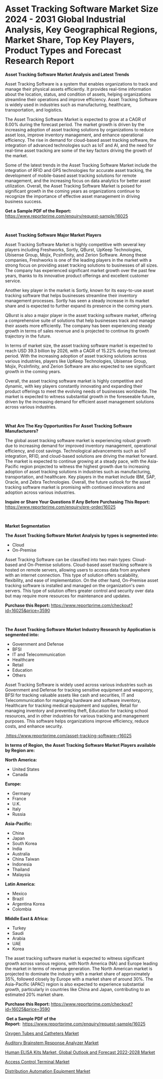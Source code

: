 <p><h1>Asset Tracking Software Market Size 2024 - 2031 Global Industrial Analysis, Key Geographical Regions, Market Share, Top Key Players, Product Types and Forecast Research Report</h1></p><p><strong>Asset Tracking Software Market Analysis and Latest Trends</strong></p>
<p><p>Asset Tracking Software is a system that enables organizations to track and manage their physical assets efficiently. It provides real-time information about the location, status, and condition of assets, helping organizations streamline their operations and improve efficiency. Asset Tracking Software is widely used in industries such as manufacturing, healthcare, transportation, and logistics.</p><p>The Asset Tracking Software Market is expected to grow at a CAGR of 8.00% during the forecast period. The market growth is driven by the increasing adoption of asset tracking solutions by organizations to reduce asset loss, improve inventory management, and enhance operational efficiency. The rise in demand for cloud-based asset tracking software, the integration of advanced technologies such as IoT and AI, and the need for real-time asset tracking are some of the key factors driving the growth of the market.</p><p>Some of the latest trends in the Asset Tracking Software Market include the integration of RFID and GPS technologies for accurate asset tracking, the development of mobile-based asset tracking solutions for remote management, and the increasing focus on data analytics for better asset utilization. Overall, the Asset Tracking Software Market is poised for significant growth in the coming years as organizations continue to recognize the importance of effective asset management in driving business success.</p></p>
<p><strong>Get a Sample PDF of the Report:&nbsp;</strong> <a href="https://www.reportprime.com/enquiry/request-sample/16025">https://www.reportprime.com/enquiry/request-sample/16025</a></p>
<p>&nbsp;</p>
<p><strong>Asset Tracking Software Major Market Players</strong></p>
<p><p>Asset Tracking Software Market is highly competitive with several key players including Freshworks, Sortly, QBurst, UpKeep Technologies, Ubisense Group, Mojix, PcsInfinity, and Zerion Software. Among these companies, Freshworks is one of the leading players in the market with a strong focus on providing asset tracking solutions to businesses of all sizes. The company has experienced significant market growth over the past few years, thanks to its innovative product offerings and excellent customer service.</p><p>Another key player in the market is Sortly, known for its easy-to-use asset tracking software that helps businesses streamline their inventory management processes. Sortly has seen a steady increase in its market share and is expected to further expand its presence in the coming years.</p><p>QBurst is also a major player in the asset tracking software market, offering a comprehensive suite of solutions that help businesses track and manage their assets more efficiently. The company has been experiencing steady growth in terms of sales revenue and is projected to continue its growth trajectory in the future.</p><p>In terms of market size, the asset tracking software market is expected to reach USD 39.3 billion by 2026, with a CAGR of 15.22% during the forecast period. With the increasing adoption of asset tracking solutions across various industries, players like UpKeep Technologies, Ubisense Group, Mojix, PcsInfinity, and Zerion Software are also expected to see significant growth in the coming years.</p><p>Overall, the asset tracking software market is highly competitive and dynamic, with key players constantly innovating and expanding their product offerings to meet the evolving needs of businesses worldwide. The market is expected to witness substantial growth in the foreseeable future, driven by the increasing demand for efficient asset management solutions across various industries.</p></p>
<p>&nbsp;</p>
<p><strong>What Are The Key Opportunities For Asset Tracking Software Manufacturers?</strong></p>
<p><p>The global asset tracking software market is experiencing robust growth due to increasing demand for improved inventory management, operational efficiency, and cost savings. Technological advancements such as IoT integration, RFID, and cloud-based solutions are driving the market forward. The market is expected to continue growing at a steady pace, with the Asia-Pacific region projected to witness the highest growth due to increasing adoption of asset tracking solutions in industries such as manufacturing, transportation, and healthcare. Key players in the market include IBM, SAP, Oracle, and Zebra Technologies. Overall, the future outlook for the asset tracking software market is promising with continued innovations and adoption across various industries.</p></p>
<p><strong>Inquire or Share Your Questions If Any Before Purchasing This Report:</strong> <a href="https://www.reportprime.com/enquiry/pre-order/16025">https://www.reportprime.com/enquiry/pre-order/16025</a></p>
<p>&nbsp;</p>
<p><strong>Market Segmentation</strong></p>
<p><strong>The Asset Tracking Software Market Analysis by types is segmented into:</strong></p>
<p><ul><li>Cloud</li><li>On-Premise</li></ul></p>
<p><p>Asset Tracking Software can be classified into two main types: Cloud-based and On-Premise solutions. Cloud-based asset tracking software is hosted on remote servers, allowing users to access data from anywhere with an internet connection. This type of solution offers scalability, flexibility, and ease of implementation. On the other hand, On-Premise asset tracking software is installed and managed on the organization's own servers. This type of solution offers greater control and security over data but may require more resources for maintenance and updates.</p></p>
<p><strong>Purchase this Report:&nbsp;</strong><a href="https://www.reportprime.com/checkout?id=16025&price=3590">https://www.reportprime.com/checkout?id=16025&price=3590</a></p>
<p>&nbsp;</p>
<p><strong>The Asset Tracking Software Market Industry Research by Application is segmented into:</strong></p>
<p><ul><li>Government and Defense</li><li>BFSI</li><li>IT and Telecommunication</li><li>Healthcare</li><li>Retail</li><li>Education</li><li>Others</li></ul></p>
<p><p>Asset Tracking Software is widely used across various industries such as Government and Defense for tracking sensitive equipment and weaponry, BFSI for tracking valuable assets like cash and securities, IT and Telecommunication for managing hardware and software inventory, Healthcare for tracking medical equipment and supplies, Retail for managing inventory and preventing theft, Education for tracking school resources, and in other industries for various tracking and management purposes. This software helps organizations improve efficiency, reduce costs, and enhance security.</p></p>
<p><a href="https://www.reportprime.com/asset-tracking-software-r16025">&nbsp;https://www.reportprime.com/asset-tracking-software-r16025</a></p>
<p><strong>In terms of Region, the Asset Tracking Software Market Players available by Region are:</strong></p>
<p>
    <p> <strong> North America: </strong>
        <ul>
            <li>United States</li>
            <li>Canada</li>
        </ul>
        </p> 
    <p> <strong> Europe: </strong>
        <ul>
            <li>Germany</li>
            <li>France</li>
            <li>U.K.</li>
            <li>Italy</li>
            <li>Russia</li>
        </ul>
        </p> 
    <p> <strong> Asia-Pacific: </strong>
        <ul>
            <li>China</li>
            <li>Japan</li>
            <li>South Korea</li>
            <li>India</li>
            <li>Australia</li>
            <li>China Taiwan</li>
            <li>Indonesia</li>
            <li>Thailand</li>
            <li>Malaysia</li>
        </ul>
        </p> 
    <p> <strong> Latin America: </strong>
        <ul>
            <li>Mexico</li>
            <li>Brazil</li>
            <li>Argentina Korea</li>
            <li>Colombia</li>
        </ul>
        </p> 
    <p> <strong> Middle East & Africa: </strong>
        <ul>
            <li>Turkey</li>
            <li>Saudi</li>
            <li>Arabia</li>
            <li>UAE</li>
            <li>Korea</li>
        </ul>
    </p>
    </p>
<p><p>The asset tracking software market is expected to witness significant growth across various regions, with North America (NA) and Europe leading the market in terms of revenue generation. The North American market is projected to dominate the industry with a market share of approximately 35%, followed closely by Europe with a market share of around 30%. The Asia-Pacific (APAC) region is also expected to experience substantial growth, particularly in countries like China and Japan, contributing to an estimated 20% market share.</p></p>
<p><strong>Purchase this Report: </strong><a href="https://www.reportprime.com/checkout?id=16025&price=3590">https://www.reportprime.com/checkout?id=16025&price=3590</a></p>
<p>&nbsp;<strong>Get a Sample PDF of the Report:&nbsp;&nbsp;</strong><a href="https://www.reportprime.com/enquiry/request-sample/16025">https://www.reportprime.com/enquiry/request-sample/16025</a></p>
<p><strong></strong></p>
<p><p><a href="https://medium.com/@charityrice1939/global-oxygen-tubes-and-catheters-market-sector-types-applications-market-player-strategies-aeb0438f9a55">Oxygen Tubes and Catheters Market</a></p><p><a href="https://medium.com/@tedbrakus/auditory-brainstem-response-analyzer-industry-sector-new-technologies-and-market-impact-forecasted-bd401b847857">Auditory Brainstem Response Analyzer Market</a></p><p><a href="https://issuu.com/reportprime-2/docs/human-elisa-kits-market-global-outl_43f30966885bce">Human ELISA Kits Market, Global Outlook and Forecast 2022-2028 Market</a></p><p><a href="https://github.com/nicoletavirag/Market-Research-Report-List-5/blob/main/access-control-terminal-market.md">Access Control Terminal Market</a></p><p><a href="https://github.com/mauripalmi/Market-Research-Report-List-5/blob/main/distribution-automation-equipment-market.md">Distribution Automation Equipment Market</a></p></p>